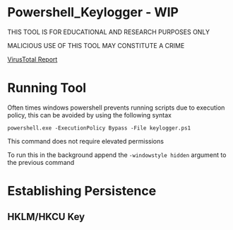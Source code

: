 # Powershell_Keylogger - WIP
THIS TOOL IS FOR EDUCATIONAL AND RESEARCH PURPOSES ONLY

MALICIOUS USE OF THIS TOOL MAY CONSTITUTE A CRIME

[VirusTotal Report](https://www.virustotal.com/gui/file/7ea6418bd30f6caa1cb71042dd0b098a9633e9a4a8bdffaca0361c2fe95db6af/detection)

# Running Tool

Often times windows powershell prevents running scripts due to execution policy, this can be avoided by using the following syntax

```
powershell.exe -ExecutionPolicy Bypass -File keylogger.ps1
```
This command does not require elevated permissions

To run this in the background append the `-windowstyle hidden` argument to the previous command

# Establishing Persistence

## HKLM/HKCU Key

